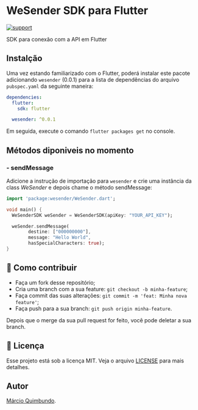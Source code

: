 # WeSender SDK para Flutter

[![support](https://img.shields.io/badge/platform-flutter%7Cdart%20vm-ff69b4.svg?style=flat-square)](https://github.com/Digital-Factory-Angola/wesender-sdk-flutter)

SDK para conexão com a API em Flutter

## Instalção 

Uma vez estando familiarizado com o Flutter, poderá instalar este pacote adicionando `wesender` (0.0.1) para a lista de dependências
do arquivo `pubspec.yaml` da seguinte maneira:

```yaml
dependencies:
  flutter:
    sdk: flutter

  wesender: ^0.0.1
```

Em seguida, execute o comando `flutter packages get` no console.

## Métodos diponiveis no momento
### - sendMessage

Adicione a instrução de importação para `wesender` e crie uma instância da class *WeSender* e depois chame o método sendMessage:

```dart
import 'package:wesender/WeSender.dart';

void main() {
  WeSenderSDK weSender = WeSenderSDK(apiKey: "YOUR_API_KEY");

  weSender.sendMessage(
        destine: ["000000000"],
        message: "Hello World",
        hasSpecialCharacters: true);
}

```


## 🤔 Como contribuir

- Faça um fork desse repositório;
- Cria uma branch com a sua feature: `git checkout -b minha-feature`;
- Faça commit das suas alterações: `git commit -m 'feat: Minha nova feature'`;
- Faça push para a sua branch: `git push origin minha-feature`.

Depois que o merge da sua pull request for feito, você pode deletar a sua branch.

## :memo: Licença

Esse projeto está sob a licença MIT. Veja o arquivo [LICENSE](LICENSE.md) para mais detalhes.

## Autor

[Márcio Quimbundo](https://github.com/marcioquimbundo).
